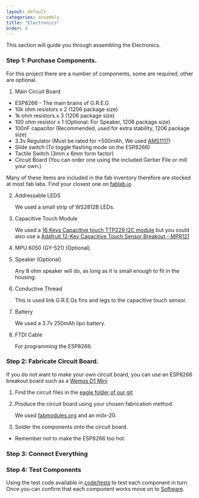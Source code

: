 ```yaml
---
layout: default
categories: assembly
title: "Electronics"
order: 4
---
```


This section will guide you through assembling the Electronics.
### Step 1: Purchase Components.

For this project there are a number of components, some are required, other are optional.

1. Main Circuit Board
  * ESP8266 - The main brains of G.R.E.G
  * 10k ohm resistors x 2 (1206 package size)
  * 1k ohm resistors x 3 (1206 package size)
  * 100 ohm resistor x 1 (Optional: For Speaker, 1206 package size)
  * 100nF capacitor (Recommended, used for extra stability, 1206 package size)
  * 3.3v Regulator (Must be rated for +500mAh, We used 	[AMS1117](http://www.advanced-monolithic.com/pdf/ds1117.pdf))
  * Slide switch (To toggle flashing mode on the ESP8266)
  * Tactile Switch (3mm x 6mm form factor)
  * Circuit Board (You can order one using the included Gerber File or mill your own.)

   Many of these items are included in the fab inventory therefore are stocked at most fab labs.
   Find your closest one on [fablab.io](https://www.fablabs.io/)

2. Addressable LEDS

   We used a small strip of WS2812B LEDs.

3. Capacitive Touch Module

   We used a [16 Keys Capacitive touch TTP229 I2C module](https://robotdyn.com/catalog/modules/16-keys-capacitive-touch-ttp229-i2c-module.html) but you could also use a [Adafruit 12-Key Capacitive Touch Sensor Breakout - MPR121](https://www.adafruit.com/product/1982)

4. MPU 6050 (GY-521) (Optional)

5. Speaker (Optional)

   Any 8 ohm speaker will do, as long as it is small enough to fit in the housing.

6. Conductive Thread

   This is used link G.R.E.Gs fins and legs to the capacitive touch sensor.

7. Battery

   We used a 3.7v 250mAh lipo battery.

 8. FTDI Cable

    For programming the ESP8266.

### Step 2: Fabricate Circuit Board.

If you do not want to make your own circuit board, you can use an ESP8266 breakout board such as a [Wemos D1 Mini](https://wiki.wemos.cc/products:d1:d1_mini)

1. Find the circuit files in the [eagle folder of our git](https://github.com/harryiliffe/open-design-2018/tree/master/eagle)

2. Produce the circuit board using your chosen fabrication method.

   We used [fabmodules.org](http://fabmodules.org/) and an mdx-20.

3. Solder the components onto the circuit board.
  * Remember not to make the ESP8266 too hot.

### Step 3: Connect Everything

### Step 4: Test Components

Using the test code available in [code/tests](https://github.com/harryiliffe/open-design-2018/tree/master/code/01.%20First%20Tests) to test each component in turn.
Once you can confirm that each component works move on to [Software](/open-design-2018//assembly-software/).

